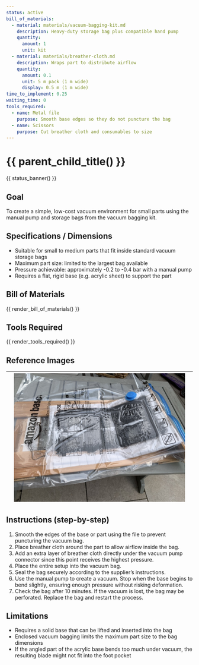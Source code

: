```yaml
---
status: active
bill_of_materials:
  - material: materials/vacuum-bagging-kit.md
    description: Heavy-duty storage bag plus compatible hand pump
    quantity:
      amount: 1
      unit: kit
  - material: materials/breather-cloth.md
    description: Wraps part to distribute airflow
    quantity:
      amount: 0.1
      unit: 5 m pack (1 m wide)
      display: 0.5 m (1 m wide)
time_to_implement: 0.25
waiting_time: 0
tools_required:
  - name: Metal file
    purpose: Smooth base edges so they do not puncture the bag
  - name: Scissors
    purpose: Cut breather cloth and consumables to size
---
```

# {{ parent_child_title() }}
{{ status_banner() }}

## Goal
To create a simple, low-cost vacuum environment for small parts using the manual pump and storage bags from the vacuum bagging kit.

## Specifications / Dimensions
- Suitable for small to medium parts that fit inside standard vacuum storage bags
- Maximum part size: limited to the largest bag available
- Pressure achievable: approximately -0.2 to -0.4 bar with a manual pump
- Requires a flat, rigid base (e.g. acrylic sheet) to support the part

## Bill of Materials

{{ render_bill_of_materials() }}

## Tools Required
{{ render_tools_required() }}

## Reference Images

|          | ![Full Bagging](full_bagging.jpeg) |          |
|----------|------------------------------------|----------|

## Instructions (step-by-step)
1. Smooth the edges of the base or part using the file to prevent puncturing the vacuum bag.
2. Place breather cloth around the part to allow airflow inside the bag.
3. Add an extra layer of breather cloth directly under the vacuum pump connector since this point receives the highest pressure.
4. Place the entire setup into the vacuum bag.
5. Seal the bag securely according to the supplier’s instructions.
6. Use the manual pump to create a vacuum. Stop when the base begins to bend slightly, ensuring enough pressure without risking deformation.
7. Check the bag after 10 minutes. If the vacuum is lost, the bag may be perforated. Replace the bag and restart the process.



## Limitations
- Requires a solid base that can be lifted and inserted into the bag
- Enclosed vacuum bagging limits the maximum part size to the bag dimensions
- If the angled part of the acrylic base bends too much under vacuum, the resulting blade might not fit into the foot pocket
